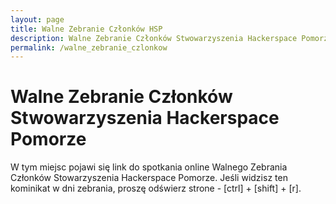 ```yaml
---
layout: page
title: Walne Zebranie Członków HSP
description: Walne Zebranie Członków Stwowarzyszenia Hackerspace Pomorze
permalink: /walne_zebranie_czlonkow
---
```

# Walne Zebranie Członków Stwowarzyszenia Hackerspace Pomorze

W tym miejsc pojawi się link do spotkania online Walnego Zebrania Członków Stowarzyszenia Hackerspace Pomorze. Jeśli widzisz ten kominikat w dni zebrania, proszę odświerz strone - [ctrl] + [shift] + [r].
